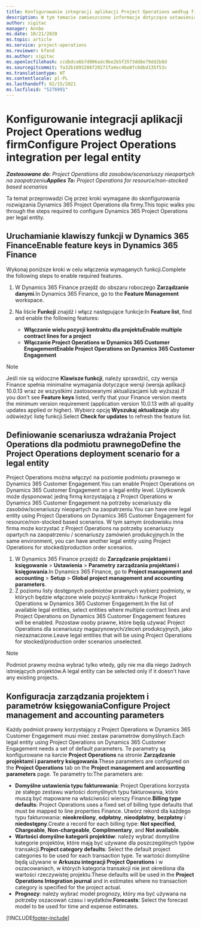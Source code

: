 ```yaml
---
title: Konfigurowanie integracji aplikacji Project Operations według firm
description: W tym temacie zamieszczono informacje dotyczące ustawienia integracji danych dotyczących podmiotu prawnego w Project Operations.
author: sigitac
manager: Annbe
ms.date: 10/21/2020
ms.topic: article
ms.service: project-operations
ms.reviewer: kfend
ms.author: sigitac
ms.openlocfilehash: ccdbdce6b7d006adc9be2b5f3573dd8e79dd2b8d
ms.sourcegitcommit: fa32b1893286f20271fa4ec4be8fc68bd135f53c
ms.translationtype: HT
ms.contentlocale: pl-PL
ms.lasthandoff: 02/15/2021
ms.locfileid: "5276991"
---
```

# <a name="configure-project-operations-integration-per-legal-entity"></a><span data-ttu-id="342e0-103">Konfigurowanie integracji aplikacji Project Operations według firm</span><span class="sxs-lookup"><span data-stu-id="342e0-103">Configure Project Operations integration per legal entity</span></span> 

<span data-ttu-id="342e0-104">_**Zastosowane do:** Project Operations dla zasobów/scenariuszy nieopartych na zaopatrzeniu_</span><span class="sxs-lookup"><span data-stu-id="342e0-104">_**Applies To:** Project Operations for resource/non-stocked based scenarios_</span></span>

<span data-ttu-id="342e0-105">Ta temat przeprowadzi Cię przez kroki wymagane do skonfigurowania rozwiązania Dynamics 365 Project Operations dla firmy.</span><span class="sxs-lookup"><span data-stu-id="342e0-105">This topic walks you through the steps required to configure Dynamics 365 Project Operations per legal entity.</span></span>

## <a name="enable-feature-keys-in-dynamics-365-finance"></a><span data-ttu-id="342e0-106">Uruchamianie klawiszy funkcji w Dynamics 365 Finance</span><span class="sxs-lookup"><span data-stu-id="342e0-106">Enable feature keys in Dynamics 365 Finance</span></span>

<span data-ttu-id="342e0-107">Wykonaj poniższe kroki w celu włączenia wymaganych funkcji.</span><span class="sxs-lookup"><span data-stu-id="342e0-107">Complete the following steps to enable required features.</span></span>

1. <span data-ttu-id="342e0-108">W Dynamics 365 Finance przejdź do obszaru roboczego **Zarządzanie danymi**.</span><span class="sxs-lookup"><span data-stu-id="342e0-108">In Dynamics 365 Finance, go to the **Feature Management** workspace.</span></span>
2. <span data-ttu-id="342e0-109">Na liście **Funkcji** znajdź i włącz następujące funkcje:</span><span class="sxs-lookup"><span data-stu-id="342e0-109">In **Feature list**, find and enable the following features:</span></span>
  
    - <span data-ttu-id="342e0-110">**Włączanie wielu pozycji kontraktu dla projektu**</span><span class="sxs-lookup"><span data-stu-id="342e0-110">**Enable multiple contract lines for a project**</span></span>
    - <span data-ttu-id="342e0-111">**Włączanie Project Operations w Dynamics 365 Customer Engagement**</span><span class="sxs-lookup"><span data-stu-id="342e0-111">**Enable Project Operations on Dynamics 365 Customer Engagement**</span></span>

> [!NOTE]
> <span data-ttu-id="342e0-112">Jeśli nie są widoczne **Klawisze funkcji**, należy sprawdzić, czy wersja Finance spełnia minimalne wymagania dotyczące wersji (wersja aplikacji 10.0.13 wraz ze wszystkimi zastosowanymi aktualizacjami lub wyższa).</span><span class="sxs-lookup"><span data-stu-id="342e0-112">If you don't see **Feature keys** listed, verify that your Finance version meets the minimum version requirement (application version 10.0.13 with all quality updates applied or higher).</span></span> <span data-ttu-id="342e0-113">Wybierz opcję **Wyszukaj aktualizacje** aby odświeżyć listę funkcji.</span><span class="sxs-lookup"><span data-stu-id="342e0-113">Select **Check for updates** to refresh the feature list.</span></span>

## <a name="define-the-project-operations-deployment-scenario-for-a-legal-entity"></a><span data-ttu-id="342e0-114">Definiowanie scenariusza wdrażania Project Operations dla podmiotu prawnego</span><span class="sxs-lookup"><span data-stu-id="342e0-114">Define the Project Operations deployment scenario for a legal entity</span></span>

<span data-ttu-id="342e0-115">Project Operations można włączyć na poziomie podmiotu prawnego w Dynamics 365 Customer Engagement.</span><span class="sxs-lookup"><span data-stu-id="342e0-115">You can enable Project Operations on Dynamics 365 Customer Engagement on a legal entity level.</span></span> <span data-ttu-id="342e0-116">Użytkownik może dysponować jedną firmą korzystającą z Project Operations w Dynamics 365 Customer Engagement na potrzeby scenariuszy dla zasobów/scenariuszy nieopartych na zaopatrzeniu.</span><span class="sxs-lookup"><span data-stu-id="342e0-116">You can have one legal entity using Project Operations on Dynamics 365 Customer Engagement for resource/non-stocked based scenarios.</span></span> <span data-ttu-id="342e0-117">W tym samym środowisku inna firma może korzystać z Project Operations na potrzeby scenariuszy opartych na zaopatrzeniu / scenariuszy zamówień produkcyjnych.</span><span class="sxs-lookup"><span data-stu-id="342e0-117">In the same environment, you can have another legal entity using Project Operations for stocked/production order scenarios.</span></span>

1. <span data-ttu-id="342e0-118">W Dynamics 365 Finance przejdź do **Zarządzanie projektami i księgowanie** > **Ustawienia** > **Parametry zarządzania projektami i księgowania**.</span><span class="sxs-lookup"><span data-stu-id="342e0-118">In Dynamics 365 Finance, go to **Project management and accounting** > **Setup** > **Global project management and accounting parameters**.</span></span>
2. <span data-ttu-id="342e0-119">Z poziomu listy dostępnych podmiotów prawnych wybierz podmioty, w których będzie włączone wiele pozycji kontraktu i funkcje Project Operations w Dynamics 365 Customer Engagement.</span><span class="sxs-lookup"><span data-stu-id="342e0-119">In the list of available legal entities, select entities where multiple contract lines and Project Operations on Dynamics 365 Customer Engagement features will be enabled.</span></span> <span data-ttu-id="342e0-120">Pozostaw osoby prawne, które będą używać Project Operations dla scenariuszy magazynowych/zleceń produkcyjnych, jako niezaznaczone.</span><span class="sxs-lookup"><span data-stu-id="342e0-120">Leave legal entities that will be using Project Operations for stocked/production order scenarios unselected.</span></span>

> [!NOTE]
> <span data-ttu-id="342e0-121">Podmiot prawny można wybrać tylko wtedy, gdy nie ma dla niego żadnych istniejących projektów.</span><span class="sxs-lookup"><span data-stu-id="342e0-121">A legal entity can be selected only if it doesn't have any existing projects.</span></span>

## <a name="configure-project-management-and-accounting-parameters"></a><span data-ttu-id="342e0-122">Konfiguracja zarządzania projektem i parametrów księgowania</span><span class="sxs-lookup"><span data-stu-id="342e0-122">Configure Project management and accounting parameters</span></span>

<span data-ttu-id="342e0-123">Każdy podmiot prawny korzystający z Project Operations w Dynamics 365 Customer Engagement musi mieć zestaw parametrów domyślnych.</span><span class="sxs-lookup"><span data-stu-id="342e0-123">Each legal entity using Project Operations on Dynamics 365 Customer Engagement needs a set of default parameters.</span></span> <span data-ttu-id="342e0-124">Te parametry są konfigurowane na karcie **Project Operations** na stronie **Zarządzanie projektami i parametry księgowania**.</span><span class="sxs-lookup"><span data-stu-id="342e0-124">These parameters are configured on the **Project Operations** tab on the **Project management and accounting parameters** page.</span></span> <span data-ttu-id="342e0-125">Te parametry to:</span><span class="sxs-lookup"><span data-stu-id="342e0-125">The parameters are:</span></span>

  - <span data-ttu-id="342e0-126">**Domyślne ustawienia typu fakturowania**: Project Operations korzysta ze stałego zestawu wartości domyślnych typu fakturowania, które muszą być mapowane na właściwości wierszy Finance.</span><span class="sxs-lookup"><span data-stu-id="342e0-126">**Billing type defaults**: Project Operations uses a fixed set of billing type defaults that must be mapped to line properties Finance.</span></span> <span data-ttu-id="342e0-127">Utwórz rekord dla każdego typu fakturowania: **nieokreślony**, **odpłatny**, **nieodpłatny**, **bezpłatny** i **niedostępny**.</span><span class="sxs-lookup"><span data-stu-id="342e0-127">Create a record for each billing type: **Not specified**, **Chargeable**, **Non-chargeable**, **Complimentary**, and **Not available**.</span></span>
  - <span data-ttu-id="342e0-128">**Wartości domyślne kategorii projektów**: należy wybrać domyślne kategorie projektów, które mają być używane dla poszczególnych typów transakcji.</span><span class="sxs-lookup"><span data-stu-id="342e0-128">**Project category defaults**: Select the default project categories to be used for each transaction type.</span></span> <span data-ttu-id="342e0-129">Te wartości domyślne będą używane w **Arkuszu integracji Project Operations** i w oszacowaniach, w których kategoria transakcji nie jest określona dla wartości rzeczywistej projektu.</span><span class="sxs-lookup"><span data-stu-id="342e0-129">These defaults will be used in the **Project Operations Integration journal** and in estimates where no transaction category is specified for the project actual.</span></span>
  - <span data-ttu-id="342e0-130">**Prognozy**: należy wybrać model prognozy, który ma być używana na potrzeby oszacowań czasu i wydatków.</span><span class="sxs-lookup"><span data-stu-id="342e0-130">**Forecasts**: Select the forecast model to be used for time and expense estimates.</span></span>


[!INCLUDE[footer-include](../includes/footer-banner.md)]
